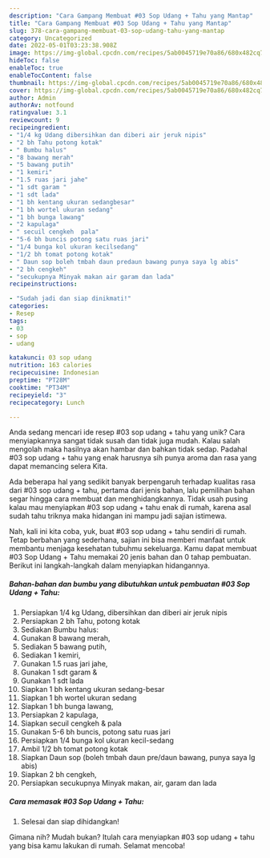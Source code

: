 ```yaml
---
description: "Cara Gampang Membuat #03 Sop Udang + Tahu yang Mantap"
title: "Cara Gampang Membuat #03 Sop Udang + Tahu yang Mantap"
slug: 378-cara-gampang-membuat-03-sop-udang-tahu-yang-mantap
category: Uncategorized
date: 2022-05-01T03:23:38.908Z
image: https://img-global.cpcdn.com/recipes/5ab0045719e70a86/680x482cq70/03-sop-udang-tahu-foto-resep-utama.jpg
hideToc: false
enableToc: true
enableTocContent: false
thumbnail: https://img-global.cpcdn.com/recipes/5ab0045719e70a86/680x482cq70/03-sop-udang-tahu-foto-resep-utama.jpg
cover: https://img-global.cpcdn.com/recipes/5ab0045719e70a86/680x482cq70/03-sop-udang-tahu-foto-resep-utama.jpg
author: Admin
authorAv: notfound
ratingvalue: 3.1
reviewcount: 9
recipeingredient:
- "1/4 kg Udang dibersihkan dan diberi air jeruk nipis"
- "2 bh Tahu potong kotak"
- " Bumbu halus"
- "8 bawang merah"
- "5 bawang putih"
- "1 kemiri"
- "1.5 ruas jari jahe"
- "1 sdt garam "
- "1 sdt lada"
- "1 bh kentang ukuran sedangbesar"
- "1 bh wortel ukuran sedang"
- "1 bh bunga lawang"
- "2 kapulaga"
- " secuil cengkeh  pala"
- "5-6 bh buncis potong satu ruas jari"
- "1/4 bunga kol ukuran kecilsedang"
- "1/2 bh tomat potong kotak"
- " Daun sop boleh tmbah daun predaun bawang punya saya lg abis"
- "2 bh cengkeh"
- "secukupnya Minyak makan air garam dan lada"
recipeinstructions:

- "Sudah jadi dan siap dinikmati!"
categories:
- Resep
tags:
- 03
- sop
- udang

katakunci: 03 sop udang 
nutrition: 163 calories
recipecuisine: Indonesian
preptime: "PT28M"
cooktime: "PT34M"
recipeyield: "3"
recipecategory: Lunch

---
```





Anda sedang mencari ide resep #03 sop udang + tahu yang unik? Cara menyiapkannya sangat tidak susah dan tidak juga mudah. Kalau salah mengolah maka hasilnya akan hambar dan bahkan tidak sedap. Padahal #03 sop udang + tahu yang enak harusnya sih punya aroma dan rasa yang dapat memancing selera Kita.







Ada beberapa hal yang sedikit banyak berpengaruh terhadap kualitas rasa dari #03 sop udang + tahu, pertama dari jenis bahan, lalu pemilihan bahan segar hingga cara membuat dan menghidangkannya. Tidak usah pusing kalau mau menyiapkan #03 sop udang + tahu enak di rumah, karena asal sudah tahu triknya maka hidangan ini mampu jadi sajian istimewa.






Nah, kali ini kita coba, yuk, buat #03 sop udang + tahu sendiri di rumah. Tetap berbahan yang sederhana, sajian ini bisa memberi manfaat untuk membantu menjaga kesehatan tubuhmu sekeluarga. Kamu dapat membuat #03 Sop Udang + Tahu memakai 20 jenis bahan dan 0 tahap pembuatan. Berikut ini langkah-langkah dalam menyiapkan hidangannya.

<!--inarticleads1-->

##### Bahan-bahan dan bumbu yang dibutuhkan untuk pembuatan #03 Sop Udang + Tahu:

1. Persiapkan 1/4 kg Udang, dibersihkan dan diberi air jeruk nipis
1. Persiapkan 2 bh Tahu, potong kotak
1. Sediakan  Bumbu halus:
1. Gunakan 8 bawang merah,
1. Sediakan 5 bawang putih,
1. Sediakan 1 kemiri,
1. Gunakan 1.5 ruas jari jahe,
1. Gunakan 1 sdt garam &amp;
1. Gunakan 1 sdt lada
1. Siapkan 1 bh kentang ukuran sedang-besar
1. Siapkan 1 bh wortel ukuran sedang
1. Siapkan 1 bh bunga lawang,
1. Persiapkan 2 kapulaga,
1. Siapkan  secuil cengkeh &amp; pala
1. Gunakan 5-6 bh buncis, potong satu ruas jari
1. Persiapkan 1/4 bunga kol ukuran kecil-sedang
1. Ambil 1/2 bh tomat potong kotak
1. Siapkan  Daun sop (boleh tmbah daun pre/daun bawang, punya saya lg abis)
1. Siapkan 2 bh cengkeh,
1. Persiapkan secukupnya Minyak makan, air, garam dan lada




<!--inarticleads2-->

##### Cara memasak #03 Sop Udang + Tahu:


1. Selesai dan siap dihidangkan!



Gimana nih? Mudah bukan? Itulah cara menyiapkan #03 sop udang + tahu yang bisa kamu lakukan di rumah. Selamat mencoba!
